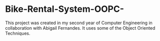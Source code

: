 # Bike-Rental-System-OOPC-
This project was created in my second year of Computer Engineering in collaboration with Abigail Fernandes. It uses some of the Object Oriented Techniques.
